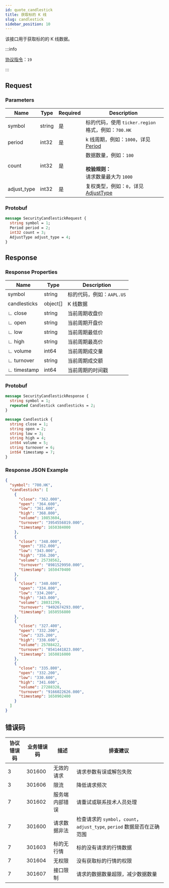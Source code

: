 ```yaml
---
id: quote_candlestick
title: 获取标的 K 线
slug: candlestick
sidebar_position: 10
---
```


该接口用于获取标的的 K 线数据。

:::info

[协议指令](../../socket/protocol/request)：`19`

:::

## Request

### Parameters

| Name        | Type   | Required | Description                                                                  |
| ----------- | ------ | -------- | ---------------------------------------------------------------------------- |
| symbol      | string | 是       | 标的代码，使用 `ticker.region` 格式，例如：`700.HK`                          |
| period      | int32  | 是       | k 线周期，例如：`1000`，详见 [Period](../objects#period---k-线周期)          |
| count       | int32  | 是       | 数据数量，例如：`100`<br /><br />**校验规则：** <br />请求数量最大为 `1000`  |
| adjust_type | int32  | 是       | 复权类型，例如：`0`，详见 [AdjustType](../objects#adjusttype---k-线复权类型) |

### Protobuf

```protobuf
message SecurityCandlestickRequest {
  string symbol = 1;
  Period period = 2;
  int32 count = 3;
  AdjustType adjust_type = 4;
}
```

## Response

### Response Properties

| Name         | Type     | Description               |
| ------------ | -------- | ------------------------- |
| symbol       | string   | 标的代码，例如：`AAPL.US` |
| candlesticks | object[] | K 线数据                  |
| ∟ close      | string   | 当前周期收盘价            |
| ∟ open       | string   | 当前周期开盘价            |
| ∟ low        | string   | 当前周期最低价            |
| ∟ high       | string   | 当前周期最高价            |
| ∟ volume     | int64    | 当前周期成交量            |
| ∟ turnover   | string   | 当前周期成交额            |
| ∟ timestamp  | int64    | 当前周期的时间戳          |

### Protobuf

```protobuf
message SecurityCandlestickResponse {
  string symbol = 1;
  repeated Candlestick candlesticks = 2;
}

message Candlestick {
  string close = 1;
  string open = 2;
  string low = 3;
  string high = 4;
  int64 volume = 5;
  string turnover = 6;
  int64 timestamp = 7;
}
```

### Response JSON Example

```json
{
  "symbol": "700.HK",
  "candlesticks": [
    {
      "close": "362.000",
      "open": "364.600",
      "low": "361.600",
      "high": "368.800",
      "volume": 10853604,
      "turnover": "3954556819.000",
      "timestamp": 1650384000
    },
    {
      "close": "348.000",
      "open": "352.000",
      "low": "343.000",
      "high": "356.200",
      "volume": 25738562,
      "turnover": "8981529950.000",
      "timestamp": 1650470400
    },
    {
      "close": "340.600",
      "open": "334.800",
      "low": "334.200",
      "high": "343.000",
      "volume": 28031299,
      "turnover": "9492674293.000",
      "timestamp": 1650556800
    },
    {
      "close": "327.400",
      "open": "332.200",
      "low": "325.200",
      "high": "338.600",
      "volume": 25788422,
      "turnover": "8541441823.000",
      "timestamp": 1650816000
    },
    {
      "close": "335.800",
      "open": "332.200",
      "low": "330.600",
      "high": "341.600",
      "volume": 27288328,
      "turnover": "9166022626.000",
      "timestamp": 1650902400
    }
  ]
}
```

## 错误码

| 协议错误码 | 业务错误码 | 描述           | 排查建议                                                                 |
| ---------- | ---------- | -------------- | ------------------------------------------------------------------------ |
| 3          | 301600     | 无效的请求     | 请求参数有误或解包失败                                                   |
| 3          | 301606     | 限流           | 降低请求频次                                                             |
| 7          | 301602     | 服务端内部错误 | 请重试或联系技术人员处理                                                 |
| 7          | 301600     | 请求数据非法   | 检查请求的 `symbol`，`count`，`adjust_type`, `period` 数据是否在正确范围 |
| 7          | 301603     | 标的无行情     | 标的没有请求的行情数据                                                   |
| 7          | 301604     | 无权限         | 没有获取标的行情的权限                                                   |
| 7          | 301607     | 接口限制       | 请求的数据数量超限，减少数据数量                                         |
